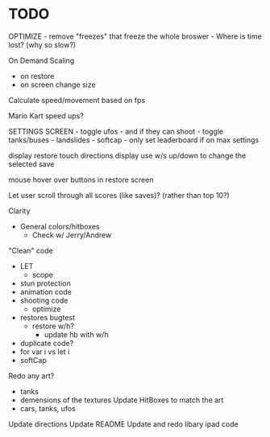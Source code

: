 # TODO

OPTIMIZE
    - remove "freezes" that freeze the whole broswer
    - Where is time lost? (why so slow?)

On Demand Scaling
- on restore
- on screen change size

Calculate speed/movement based on fps
    

Mario Kart speed ups?

SETTINGS SCREEN
    - toggle ufos
        - and if they can shoot
    - toggle tanks/buses
    - landslides
    - softcap
    - only set leaderboard if on max settings

display restore touch directions
display use w/s up/down to change the selected save

mouse hover over buttons in restore screen

Let user scroll through all scores (like saves)? (rather than top 10?)

Clarity
- General colors/hitboxes
    - Check w/ Jerry/Andrew

"Clean" code
- LET
    - scope
- stun protection
- animation code
- shooting code
    - optimize
- restores bugtest
    - restore w/h?
        - update hb with w/h
- duplicate code?
- for var i vs let i
- softCap

Redo any art?
- tanks
- demensions of the textures
Update HitBoxes to match the art
- cars, tanks, ufos

Update directions
Update README
Update and redo libary ipad code